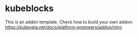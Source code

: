 # kubeblocks

This is an addon template. Check how to build your own addon: https://kubevela.net/docs/platform-engineers/addon/intro
